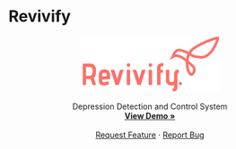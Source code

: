 # Revivify 

<p align="center">
  <img src="https://github.com/samiksha-patil/Revivify--Depression-detection-and-control-system/blob/main/Revivfy_logo.svg" height="100">

  <p align="center">
   Depression Detection and Control System
    <br />
     <a href=""><strong>View Demo »</strong></a>
    <br />
    <br />
     <a href="https://github.com/samiksha-patil/Revivify--Depression-detection-and-control-system/issues">Request Feature</a>
    ·
    <a href="https://github.com/samiksha-patil/Revivify--Depression-detection-and-control-system/issues">Report Bug</a>
    
   
  </p>
</p>
